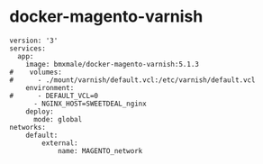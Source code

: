 # docker-magento-varnish


    version: '3'
    services:
      app:
        image: bmxmale/docker-magento-varnish:5.1.3
    #    volumes:
    #      - ./mount/varnish/default.vcl:/etc/varnish/default.vcl
        environment:
    #      - DEFAULT_VCL=0
          - NGINX_HOST=SWEETDEAL_nginx
        deploy:
          mode: global
    networks:
        default:
            external:
                name: MAGENTO_network